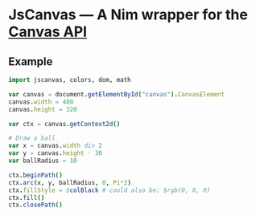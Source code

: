 
# JsCanvas — A Nim wrapper for the [Canvas API](https://developer.mozilla.org/en-US/docs/Web/API/Canvas_API)

## Example

```nim
import jscanvas, colors, dom, math

var canvas = document.getElementById("canvas").CanvasElement
canvas.width = 480
canvas.height = 320

var ctx = canvas.getContext2d()

# Draw a ball
var x = canvas.width div 2
var y = canvas.height - 30
var ballRadius = 10

ctx.beginPath()
ctx.arc(x, y, ballRadius, 0, Pi*2)
ctx.fillStyle = $colBlack # could also be: $rgb(0, 0, 0)
ctx.fill()
ctx.closePath()
```
